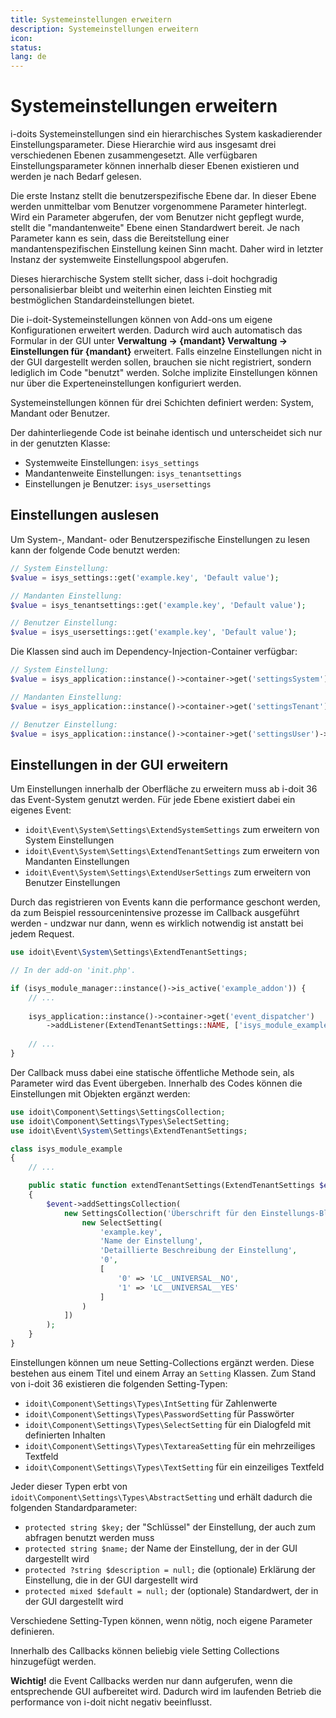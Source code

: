 ```yaml
---
title: Systemeinstellungen erweitern
description: Systemeinstellungen erweitern
icon:
status:
lang: de
---
```


# Systemeinstellungen erweitern

i-doits Systemeinstellungen sind ein hierarchisches System kaskadierender Einstellungsparameter. 
Diese Hierarchie wird aus insgesamt drei verschiedenen Ebenen zusammengesetzt. 
Alle verfügbaren Einstellungsparameter können innerhalb dieser Ebenen existieren und werden je nach Bedarf gelesen.

Die erste Instanz stellt die benutzerspezifische Ebene dar. 
In dieser Ebene werden unmittelbar vom Benutzer vorgenommene Parameter hinterlegt. 
Wird ein Parameter abgerufen, der vom Benutzer nicht gepflegt wurde, stellt die "mandantenweite" Ebene einen Standardwert bereit. 
Je nach Parameter kann es sein, dass die Bereitstellung einer mandantenspezifischen Einstellung keinen Sinn macht. 
Daher wird in letzter Instanz der systemweite Einstellungspool abgerufen.

Dieses hierarchische System stellt sicher, 
dass i-doit hochgradig personalisierbar bleibt und weiterhin einen leichten Einstieg mit bestmöglichen Standardeinstellungen bietet.

Die i-doit-Systemeinstellungen können von Add-ons um eigene Konfigurationen erweitert werden. 
Dadurch wird auch automatisch das Formular in der GUI unter **Verwaltung → {mandant} Verwaltung → Einstellungen für {mandant}** erweitert. 
Falls einzelne Einstellungen nicht in der GUI dargestellt werden sollen, brauchen sie nicht registriert, 
sondern lediglich im Code "benutzt" werden.
Solche implizite Einstellungen können nur über die Experteneinstellungen konfiguriert werden.

Systemeinstellungen können für drei Schichten definiert werden: System, Mandant oder Benutzer.

Der dahinterliegende Code ist beinahe identisch und unterscheidet sich nur in der genutzten Klasse:

* Systemweite Einstellungen: `isys_settings`
* Mandantenweite Einstellungen: `isys_tenantsettings`
* Einstellungen je Benutzer: `isys_usersettings`

## Einstellungen auslesen

Um System-, Mandant- oder Benutzerspezifische Einstellungen zu lesen kann der folgende Code benutzt werden:

```php
// System Einstellung:
$value = isys_settings::get('example.key', 'Default value');

// Mandanten Einstellung:
$value = isys_tenantsettings::get('example.key', 'Default value');

// Benutzer Einstellung:
$value = isys_usersettings::get('example.key', 'Default value');
```

Die Klassen sind auch im Dependency-Injection-Container verfügbar:

```php
// System Einstellung:
$value = isys_application::instance()->container->get('settingsSystem')->get('example.key', 'Default value');

// Mandanten Einstellung:
$value = isys_application::instance()->container->get('settingsTenant')->get('example.key', 'Default value');

// Benutzer Einstellung:
$value = isys_application::instance()->container->get('settingsUser')->get('example.key', 'Default value');
```

## Einstellungen in der GUI erweitern

Um Einstellungen innerhalb der Oberfläche zu erweitern muss ab i-doit 36 das Event-System genutzt werden.
Für jede Ebene existiert dabei ein eigenes Event:

* `idoit\Event\System\Settings\ExtendSystemSettings` zum erweitern von System Einstellungen
* `idoit\Event\System\Settings\ExtendTenantSettings` zum erweitern von Mandanten Einstellungen
* `idoit\Event\System\Settings\ExtendUserSettings` zum erweitern von Benutzer Einstellungen

Durch das registrieren von Events kann die performance geschont werden, da zum Beispiel ressourcenintensive prozesse
im Callback ausgeführt werden - undzwar nur dann, wenn es wirklich notwendig ist anstatt bei jedem Request.

```php 
use idoit\Event\System\Settings\ExtendTenantSettings;

// In der add-on 'init.php'.

if (isys_module_manager::instance()->is_active('example_addon')) {
    // ...
    
    isys_application::instance()->container->get('event_dispatcher')
        ->addListener(ExtendTenantSettings::NAME, ['isys_module_example', 'extendTenantSettings']);
        
    // ...
}
```

Der Callback muss dabei eine statische öffentliche Methode sein, als Parameter wird das Event übergeben.
Innerhalb des Codes können die Einstellungen mit Objekten ergänzt werden:

```php
use idoit\Component\Settings\SettingsCollection;
use idoit\Component\Settings\Types\SelectSetting;
use idoit\Event\System\Settings\ExtendTenantSettings;

class isys_module_example 
{
    // ...

    public static function extendTenantSettings(ExtendTenantSettings $event): void
    {
        $event->addSettingsCollection(
            new SettingsCollection('Überschrift für den Einstellungs-Block', [
                new SelectSetting(
                    'example.key',
                    'Name der Einstellung',
                    'Detaillierte Beschreibung der Einstellung',
                    '0',
                    [
                        '0' => 'LC__UNIVERSAL__NO',
                        '1' => 'LC__UNIVERSAL__YES'
                    ]
                )
            ])
        );
    }
}
```

Einstellungen können um neue Setting-Collections ergänzt werden. Diese bestehen aus einem Titel und einem Array an `Setting` Klassen.
Zum Stand von i-doit 36 existieren die folgenden Setting-Typen:

* `idoit\Component\Settings\Types\IntSetting` für Zahlenwerte
* `idoit\Component\Settings\Types\PasswordSetting` für Passwörter
* `idoit\Component\Settings\Types\SelectSetting` für ein Dialogfeld mit definierten Inhalten
* `idoit\Component\Settings\Types\TextareaSetting` für ein mehrzeiliges Textfeld
* `idoit\Component\Settings\Types\TextSetting` für ein einzeiliges Textfeld

Jeder dieser Typen erbt von `idoit\Component\Settings\Types\AbstractSetting` und erhält dadurch die folgenden Standardparameter:

* `protected string $key;` der "Schlüssel" der Einstellung, der auch zum abfragen benutzt werden muss
* `protected string $name;` der Name der Einstellung, der in der GUI dargestellt wird
* `protected ?string $description = null;` die (optionale) Erklärung der Einstellung, die in der GUI dargestellt wird
* `protected mixed $default = null;` der (optionale) Standardwert, der in der GUI dargestellt wird

Verschiedene Setting-Typen können, wenn nötig, noch eigene Parameter definieren.

Innerhalb des Callbacks können beliebig viele Setting Collections hinzugefügt werden.

**Wichtig!** die Event Callbacks werden nur dann aufgerufen, wenn die entsprechende GUI aufbereitet wird.
Dadurch wird im laufenden Betrieb die performance von i-doit nicht negativ beeinflusst.
